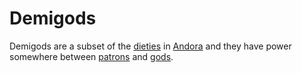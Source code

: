 # Demigods

Demigods are a subset of the [dieties](deities.md) in [Andora](andora.md) and they have power somewhere between [patrons](patrons.md) and [gods](gods.md).